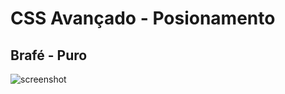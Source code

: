 # CSS Avançado - Posionamento

## Brafé - Puro

![screenshot](https://user-images.githubusercontent.com/10521603/79296670-14febb80-7eaa-11ea-9055-c9e5636e29cd.jpg)